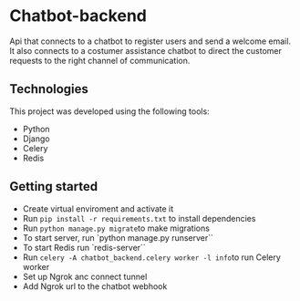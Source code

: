 # Chatbot-backend

Api that connects to a chatbot to register users and send a welcome email.
It also connects to a costumer assistance chatbot to direct the customer requests to the right channel of communication.

## Technologies

This project was developed using the following tools:

- Python
- Django
- Celery
- Redis

## Getting started

- Create virtual enviroment and activate it
- Run `pip install -r requirements.txt` to install dependencies
- Run `python manage.py migrate`to make migrations
- To start server, run `python manage.py runserver``
- To start Redis run `redis-server``
- Run `celery -A chatbot_backend.celery worker -l info`to run Celery worker
- Set up Ngrok anc connect tunnel
- Add Ngrok url to the chatbot webhook